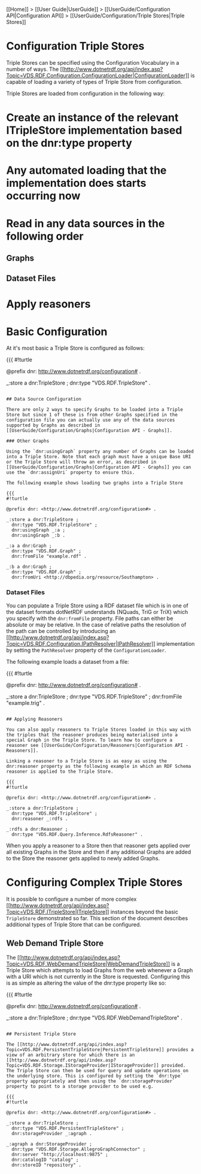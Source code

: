 [[Home]] > [[User Guide|UserGuide]] > [[UserGuide/Configuration API|Configuration API]] > [[UserGuide/Configuration/Triple Stores|Triple Stores]]

# Configuration Triple Stores 

Triple Stores can be specified using the Configuration Vocabulary in a number of ways. The [[http://www.dotnetrdf.org/api/index.asp?Topic=VDS.RDF.Configuration.ConfigurationLoader|ConfigurationLoader]] is capable of loading a variety of types of Triple Store from configuration.

Triple Stores are loaded from configuration in the following way:

# Create an instance of the relevant ITripleStore implementation based on the dnr:type property
# Any automated loading that the implementation does starts occurring now
# Read in any data sources in the following order
## Graphs
## Dataset Files
# Apply reasoners

# Basic Configuration 

At it's most basic a Triple Store is configured as follows:

{{{
#!turtle

@prefix dnr: <http://www.dotnetrdf.org/configuration#> .

_:store a dnr:TripleStore ;
  dnr:type "VDS.RDF.TripleStore" .
```

## Data Source Configuration 

There are only 2 ways to specify Graphs to be loaded into a Triple Store but since 1 of these is from other Graphs specified in the configuration file you can actually use any of the data sources supported by Graphs as described in [[UserGuide/Configuration/Graphs|Configuration API - Graphs]].

### Other Graphs 

Using the `dnr:usingGraph` property any number of Graphs can be loaded into a Triple Store. Note that each graph must have a unique Base URI or the Triple Store will throw an error, as described in [[UserGuide/Configuration/Graphs|Configuration API - Graphs]] you can use the `dnr:assignUri` property to ensure this.

The following example shows loading two graphs into a Triple Store

{{{
#!turtle

@prefix dnr: <http://www.dotnetrdf.org/configuration#> .

_:store a dnr:TripleStore ;
  dnr:type "VDS.RDF.TripleStore" ;
  dnr:usingGraph _:a ;
  dnr:usingGraph _:b .

_:a a dnr:Graph ;
  dnr:type "VDS.RDF.Graph" ;
  dnr:fromFile "example.rdf" .

_:b a dnr:Graph ;
  dnr:type "VDS.RDF.Graph" ;
  dnr:fromUri <http://dbpedia.org/resource/Southampton> .
```

### Dataset Files 

You can populate a Triple Store using a RDF dataset file which is in one of the dataset formats dotNetRDF understands (NQuads, TriG or TriX) which you specify with the `dnr:fromFile` property. File paths can either be absolute or may be relative. In the case of relative paths the resolution of the path can be controlled by introducing an [[http://www.dotnetrdf.org/api/index.asp?Topic=VDS.RDF.Configuration.IPathResolver|IPathResolver]] implementation by setting the `PathResolver` property of the `ConfigurationLoader`.

The following example loads a dataset from a file:

{{{
#!turtle

@prefix dnr: <http://www.dotnetrdf.org/configuration#> .

_:store a dnr:TripleStore ;
  dnr:type "VDS.RDF.TripleStore" ;
  dnr:fromFile "example.trig" .
```

## Applying Reasoners 

You can also apply reasoners to Triple Stores loaded in this way with the triples that the reasoner produces being materialised into a special Graph in the Triple Store. To learn how to configure a reasoner see [[UserGuide/Configuration/Reasoners|Configuration API - Reasoners]].

Linking a reasoner to a Triple Store is as easy as using the dnr:reasoner property as the following example in which an RDF Schema reasoner is applied to the Triple Store.

{{{
#!turtle

@prefix dnr: <http://www.dotnetrdf.org/configuration#> .

_:store a dnr:TripleStore ;
  dnr:type "VDS.RDF.TripleStore" ;
  dnr:reasoner _:rdfs .

_:rdfs a dnr:Reasoner ;
  dnr:type "VDS.RDF.Query.Inference.RdfsReasoner" .
```

When you apply a reasoner to a Store then that reasoner gets applied over all existing Graphs in the Store and then if any additional Graphs are added to the Store the reasoner gets applied to newly added Graphs.

# Configuring Complex Triple Stores 

It is possible to configure a number of more complex [[http://www.dotnetrdf.org/api/index.asp?Topic=VDS.RDF.ITripleStore|ITripleStore]] instances beyond the basic `TripleStore` demonstrated so far. This section of the document describes additional types of Triple Store that can be configured.

## Web Demand Triple Store 

The [[http://www.dotnetrdf.org/api/index.asp?Topic=VDS.RDF.WebDemandTripleStore|WebDemandTripleStore]] is a Triple Store which attempts to load Graphs from the web whenever a Graph with a URI which is not currently in the Store is requested. Configuring this is as simple as altering the value of the dnr:type property like so:

{{{
#!turtle

@prefix dnr: <http://www.dotnetrdf.org/configuration#> .

_:store a dnr:TripleStore ;
  dnr:type "VDS.RDF.WebDemandTripleStore" .
```

## Persistent Triple Store 

The [[http://www.dotnetrdf.org/api/index.asp?Topic=VDS.RDF.PersistentTripleStore|PersistentTripleStore]] provides a view of an arbitrary store for which there is an [[http://www.dotnetrdf.org/api/index.asp?Topic=VDS.RDF.Storage.IStorageProvider|IStorageProvider]] provided. The Triple Store can then be used for query and update operations on the underlying store. This is configured by setting the `dnr:type` property appropriately and then using the `dnr:storageProvider` property to point to a storage provider to be used e.g.

{{{
#!turtle

@prefix dnr: <http://www.dotnetrdf.org/configuration#> .

_:store a dnr:TripleStore ;
  dnr:type "VDS.RDF.PersistentTripleStore" ;
  dnr:storageProvider _:agraph .

_:agraph a dnr:StorageProvider ;
  dnr:type "VDS.RDF.Storage.AllegroGraphConnector" ;
  dnr:server "http://localhost:9875" ;
  dnr:catalogID "catalog" ;
  dnr:storeID "repository" .
```